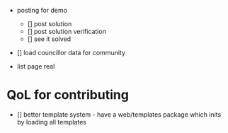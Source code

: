 
- posting for demo
  - [] post solution
  - [] post solution verification
  - [] see it solved
- [] load councillor data for community


- list page real



# QoL for contributing

- [] better template system - have a web/templates package which inits
     by loading all templates